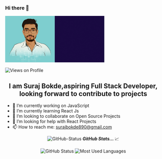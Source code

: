 ### Hi there 👋

<!--
**Surajbokde/Surajbokde** is a ✨ _special_ ✨ repository because its `README.md` (this file) appears on your GitHub profile.
-->
 <img  width="160px" height="150px" src="./assets/image.png" class="img-fluid" alt="Suraj Bokde"><img  width="160px" height="150px" src="./assets/surajbokde_2.gif" class="img-fluid" alt="Suraj Bokde">
<p align="left"> <img src="https://komarev.com/ghpvc/?username=Surajbokde" alt="Views on Profile" /> </p>
<h2 align="center"> I am Suraj Bokde,aspiring Full Stack Developer, looking forward to contribute to projects</h2>


- 🔭 I’m currently working on JavaScript
- 🌱 I’m currently learning React Js
- 👯 I’m looking to collaborate on Open Source Projects
- 🤔 I’m looking for help with React Projects
- 📫 How to reach me: surajbokde890@gmail.com


<p align="center">
<img src="https://media.giphy.com/media/3o7abAHdYvZdBNnGZq/giphy.gif" width="30px" alt="GitHub-Status"/>&nbsp;<i><b>GitHub Stats... </b></i>📈<br><br>
<img src="https://github-readme-stats.vercel.app/api?username=Surajbokde&count_private=true&show_icons=true&theme=radical" alt="GitHub Status"/>
<img src = "https://github-readme-stats.vercel.app/api/top-langs/?username=Surajbokde&show_icons=true&layout=compact&theme=radical" alt="Most Used Languages">
</p>
